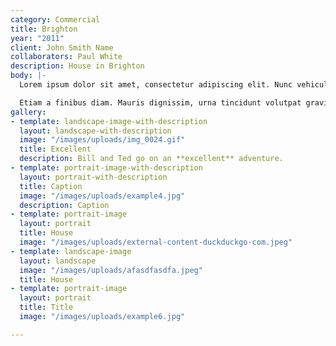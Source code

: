 ```yaml
---
category: Commercial
title: Brighton
year: "2011"
client: John Smith Name
collaborators: Paul White
description: House in Brighton
body: |-
  Lorem ipsum dolor sit amet, consectetur adipiscing elit. Nunc vehicula cursus gravida. Vivamus ut eros sodales, posuere lacus nec, interdum libero. Aenean eleifend tincidunt aliquam. Suspendisse arcu metus, convallis vel rutrum sed, maximus quis felis. Nulla vel tellus sit amet ligula feugiat elementum vel et lacus. Donec nec faucibus leo. **Class aptent taciti sociosqu ad litora torquent per conubia nostra, per inceptos himenaeos.** Nulla facilisi. In tortor ipsum, consectetur vel congue et, ornare at ante. Etiam elementum sed diam sit amet dignissim. Phasellus non bibendum turpis.

  Etiam a finibus diam. Mauris dignissim, urna tincidunt volutpat gravida, velit dui vulputate magna, quis aliquam ante odio et lacus. Suspendisse tincidunt elementum viverra. Praesent sit amet magna nunc. Phasellus id pellentesque justo. Sed vel efficitur augue. Sed ut pretium orci. Phasellus pharetra blandit ligula, vulputate pulvinar sem posuere nec. Integer egestas convallis velit in pretium. Vestibulum et risus maximus, tempor nunc sed, iaculis est. Vestibulum ut tellus at neque dapibus fermentum. Aenean porta pretium ante. Nam purus turpis, volutpat eget sodales tincidunt, euismod et ante. Proin id purus imperdiet, dignissim augue eu, vestibulum magna.
gallery:
- template: landscape-image-with-description
  layout: landscape-with-description
  image: "/images/uploads/img_0024.gif"
  title: Excellent
  description: Bill and Ted go on an **excellent** adventure.
- template: portrait-image-with-description
  layout: portrait-with-description
  title: Caption
  image: "/images/uploads/example4.jpg"
  description: Caption
- template: portrait-image
  layout: portrait
  title: House
  image: "/images/uploads/external-content-duckduckgo-com.jpeg"
- template: landscape-image
  layout: landscape
  image: "/images/uploads/afasdfasdfa.jpeg"
  title: House
- template: portrait-image
  layout: portrait
  title: Title
  image: "/images/uploads/example6.jpg"

---
```

